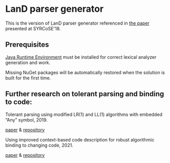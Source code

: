 # LanD parser generator
This is the version of LanD parser generator referenced in [the paper](https://www.ispras.ru/proceedings/docs/2018/30/4/isp_30_2018_4_7.pdf) presented at SYRCoSE'18. 
## Prerequisites
[Java Runtime Environment](http://www.oracle.com/technetwork/java/javase/downloads/jre8-downloads-2133155.html) must be installed for correct lexical analyzer generation and work.

Missing NuGet packages will be automatically restored when the solution is built for the first time.
## Further research on tolerant parsing and binding to code:
 
 
Tolerant parsing using modified LR(1) and LL(1) algorithms with embedded “Any” symbol, 2019.

[paper](https://www.ispras.ru/proceedings/docs/2019/31/3/isp_31_2019_3_7.pdf) & [repository](https://github.com/alexeyvale/SYRCoSE-2019)
  
Using improved context-based code description for robust algorithmic binding to changing code, 2021.

[paper](https://www.sciencedirect.com/science/article/pii/S1877050921020652) & [repository](https://github.com/alexeyvale/YSC-2021)

